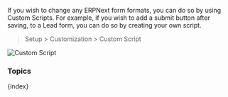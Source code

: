 If you wish to change any ERPNext form formats, you can do so by using Custom
Scripts. For example, if you wish to add a submit button after saving, to a
Lead form, you can do so by creating your own script.

> Setup > Customization > Custom Script

![Custom Script](assets/old_images/erpnext/custom-script.png)

### Topics

{index}
